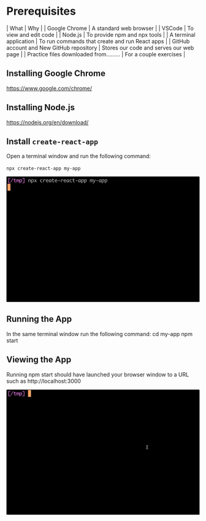 # Prerequisites

| What                                     | Why                                            |
| Google Chrome                            | A standard web browser                         |
| VSCode                                   | To view and edit code                          |
| Node.js                                  | To provide npm and npx tools                   |
| A terminal application                   | To run commands that create and run React apps |
| GitHub account and New GitHub repository | Stores our code and serves our web page        |
| Practice files downloaded from………        | For a couple exercises                         |

## Installing Google Chrome

https://www.google.com/chrome/

## Installing Node.js

https://nodejs.org/en/download/

## Install `create-react-app`

Open a terminal window and run the following command:

`npx create-react-app my-app`

<img src=".images/create-react-app.gif" />

## Running the App

In the same terminal window run the following command:
cd my-app
npm start

## Viewing the App

Running npm start should have launched your browser window to a URL such as http://localhost:3000

<img src=".images/npm-start.gif" />

